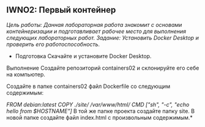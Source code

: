 ## **IWNO2: Первый контейнер** 
*Цель работы: Данная лабораторная работа знакомит с основами контейнеризации и подготавливает рабочее место для выполнения следующих лабораторных работ.*
*Задание: Установить Docker Desktop и проверить его работоспособность.*
* Подготовка
Скачайте и установите Docker Desktop.

Выполнение
Создайте репозиторий containers02 и склонируйте его себе на компьютер.

Создайте в папке containers02 файл Dockerfile со следующим содержимым:

*FROM debian:latest
COPY ./site/ /var/www/html/
CMD ["sh", "-c", "echo hello from $HOSTNAME"]*
В той же папке проекта создайте папку site. В новой папке создайте файл index.html с произвольным содержимым.*
